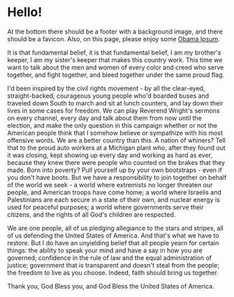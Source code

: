 # Hello!

At the bottom there should be a footer with a background image, and there should be a favicon. Also, on this page, please enjoy some [Obama Ipsum](https://obamaipsum.com/).

It is that fundamental belief, it is that fundamental belief, I am my brother's keeper, I am my sister's keeper that
makes this country work. This time we want to talk about the men and women of every color and creed who serve together,
and fight together, and bleed together under the same proud flag.

I'd been inspired by the civil rights movement - by all the clear-eyed, straight-backed, courageous young people who'd
boarded buses and traveled down South to march and sit at lunch counters, and lay down their lives in some cases for
freedom. We can play Reverend Wright's sermons on every channel, every day and talk about them from now until the
election, and make the only question in this campaign whether or not the American people think that I somehow believe or
sympathize with his most offensive words. We are a better country than this. A nation of whiners? Tell that to the proud
auto workers at a Michigan plant who, after they found out it was closing, kept showing up every day and working as hard
as ever, because they knew there were people who counted on the brakes that they made. Born into poverty? Pull yourself
up by your own bootstraps - even if you don't have boots. But we have a responsibility to join together on behalf of the
world we seek - a world where extremists no longer threaten our people, and American troops have come home; a world
where Israelis and Palestinians are each secure in a state of their own, and nuclear energy is used for peaceful
purposes; a world where governments serve their citizens, and the rights of all God's children are respected.

We are one people, all of us pledging allegiance to the stars and stripes, all of us defending the United States of
America. And that's what we have to restore. But I do have an unyielding belief that all people yearn for certain
things: the ability to speak your mind and have a say in how you are governed; confidence in the rule of law and the
equal administration of justice; government that is transparent and doesn't steal from the people; the freedom to live
as you choose. Indeed, faith should bring us together.

Thank you, God Bless you, and God Bless the United States of America.